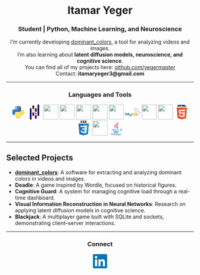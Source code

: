<h1 align="center">Itamar Yeger</h1>
<h3 align="center">Student | Python, Machine Learning, and Neuroscience</h3>

<p align="center">
  I’m currently developing <a href="https://github.com/yegermaster/dominant_colors">dominant_colors</a>, a tool for analyzing videos and images.<br>
  I’m also learning about <strong>latent diffusion models, neuroscience, and cognitive science</strong>.<br>
  You can find all of my projects here: <a href="https://github.com/yegermaster">github.com/yegermaster</a><br>
  Contact: <strong>itamaryeger3@gmail.com</strong>
</p>

---

<h3 align="center">Languages and Tools</h3>
<p align="center">
  <a href="https://www.python.org" target="_blank"><img src="https://raw.githubusercontent.com/devicons/devicon/master/icons/python/python-original.svg" width="40" height="40"/></a>
  <a href="https://pandas.pydata.org/" target="_blank"><img src="https://raw.githubusercontent.com/devicons/devicon/master/icons/pandas/pandas-original.svg" width="40" height="40"/></a>
  <a href="https://scikit-learn.org/" target="_blank"><img src="https://upload.wikimedia.org/wikipedia/commons/0/05/Scikit_learn_logo_small.svg" width="40" height="40"/></a>
  <a href="https://www.tensorflow.org" target="_blank"><img src="https://www.vectorlogo.zone/logos/tensorflow/tensorflow-icon.svg" width="40" height="40"/></a>
  <a href="https://seaborn.pydata.org/" target="_blank"><img src="https://seaborn.pydata.org/_images/logo-mark-lightbg.svg" width="40" height="40"/></a>
  <a href="https://flask.palletsprojects.com/" target="_blank"><img src="https://www.vectorlogo.zone/logos/pocoo_flask/pocoo_flask-icon.svg" width="40" height="40"/></a>
  <a href="https://git-scm.com/" target="_blank"><img src="https://www.vectorlogo.zone/logos/git-scm/git-scm-icon.svg" width="40" height="40"/></a>
  <a href="https://www.mysql.com/" target="_blank"><img src="https://raw.githubusercontent.com/devicons/devicon/master/icons/mysql/mysql-original-wordmark.svg" width="40" height="40"/></a>
  <a href="https://www.sqlite.org/" target="_blank"><img src="https://www.vectorlogo.zone/logos/sqlite/sqlite-icon.svg" width="40" height="40"/></a>
  <a href="https://www.mathworks.com/" target="_blank"><img src="https://upload.wikimedia.org/wikipedia/commons/2/21/Matlab_Logo.png" width="40" height="40"/></a>
  <a href="https://www.w3.org/html/" target="_blank"><img src="https://raw.githubusercontent.com/devicons/devicon/master/icons/html5/html5-original-wordmark.svg" width="40" height="40"/></a>
  <a href="https://www.w3schools.com/css/" target="_blank"><img src="https://raw.githubusercontent.com/devicons/devicon/master/icons/css3/css3-original-wordmark.svg" width="40" height="40"/></a>
  <a href="https://www.selenium.dev" target="_blank"><img src="https://raw.githubusercontent.com/detain/svg-logos/master/svg/selenium-logo.svg" width="40" height="40"/></a>
  <a href="https://www.java.com" target="_blank"><img src="https://raw.githubusercontent.com/devicons/devicon/master/icons/java/java-original.svg" width="40" height="40"/></a>
</p>

---

## Selected Projects
- **[dominant_colors](https://github.com/yegermaster/dominant_colors)**: A software for extracting and analyzing dominant colors in videos and images.  
- **Deadle**: A game inspired by Wordle, focused on historical figures.  
- **Cognitive Guard**: A system for managing cognitive load through a real-time dashboard.  
- **Visual Information Reconstruction in Neural Networks**: Research on applying latent diffusion models in cognitive science.  
- **Blackjack**: A multiplayer game built with SQLite and sockets, demonstrating client–server interactions.  

---

<h3 align="center">Connect</h3>
<p align="center">
  <a href="https://www.linkedin.com/in/itamar-yeger/" target="_blank">
    <img src="https://raw.githubusercontent.com/devicons/devicon/master/icons/linkedin/linkedin-original.svg" alt="LinkedIn" width="40" height="40"/>
  </a>
</p>

